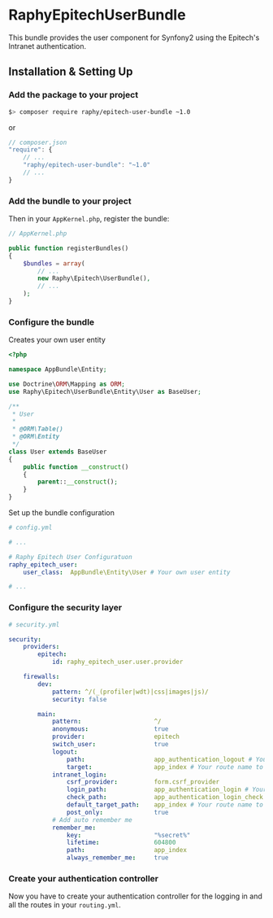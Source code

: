 # RaphyEpitechUserBundle

This bundle provides the user component for Synfony2 using the Epitech's Intranet authentication.

## Installation & Setting Up

### Add the package to your project

```bash
$> composer require raphy/epitech-user-bundle ~1.0
```

or

```js
// composer.json
"require": {
    // ...
    "raphy/epitech-user-bundle": "~1.0"
    // ...
}
```

### Add the bundle to your project
Then in your `AppKernel.php`, register the bundle:
```php
// AppKernel.php

public function registerBundles()
{
    $bundles = array(
        // ...
        new Raphy\Epitech\UserBundle(),
        // ...
    );
}
```

### Configure the bundle

Creates your own user entity
```php
<?php

namespace AppBundle\Entity;

use Doctrine\ORM\Mapping as ORM;
use Raphy\Epitech\UserBundle\Entity\User as BaseUser;

/**
 * User
 *
 * @ORM\Table()
 * @ORM\Entity
 */
class User extends BaseUser
{
    public function __construct()
    {
        parent::__construct();
    }
}

```

Set up the bundle configuration
```yaml
# config.yml

# ...

# Raphy Epitech User Configuratuon
raphy_epitech_user:
    user_class:  AppBundle\Entity\User # Your own user entity

# ...
```

### Configure the security layer

```yaml
# security.yml

security:
    providers:
        epitech:
            id: raphy_epitech_user.user.provider

    firewalls:
        dev:
            pattern: ^/(_(profiler|wdt)|css|images|js)/
            security: false

        main:
            pattern:                    ^/
            anonymous:                  true
            provider:                   epitech
            switch_user:                true
            logout:
                path:                   app_authentication_logout # Your route name for logging out
                target:                 app_index # Your route name to redirect after logged out
            intranet_login:
                csrf_provider:          form.csrf_provider
                login_path:             app_authentication_login # Your route name for logging in
                check_path:             app_authentication_login_check # Your route name for logging in check
                default_target_path:    app_index # Your route name to redirect after logged in
                post_only:              true
            # Add auto remember me
            remember_me:
                key:                    "%secret%"
                lifetime:               604800
                path:                   app_index
                always_remember_me:     true
```

### Create your authentication controller

Now you have to create your authentication controller for the logging in and all the routes in your `routing.yml`.